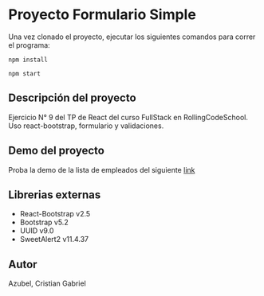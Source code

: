 # Proyecto Formulario Simple

Una vez clonado el proyecto, ejecutar los siguientes comandos para correr el programa:

`npm install`

`npm start` 

## Descripción del proyecto

Ejercicio N° 9 del TP de React del curso FullStack en RollingCodeSchool.  
Uso react-bootstrap, formulario y validaciones.

## Demo del proyecto

Proba la demo de la lista de empleados del siguiente [link](https://react-pacientesveterinaria.netlify.app/)

## Librerias externas

- React-Bootstrap v2.5
- Bootstrap v5.2
- UUID v9.0
- SweetAlert2 v11.4.37 

## Autor

Azubel, Cristian Gabriel